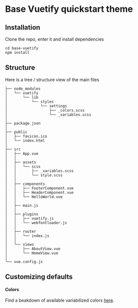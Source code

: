# Base Vuetify quickstart theme

## Installation
Clone the repo, enter it and install dependencies
```
cd base-vuetify
npm install
```

## Structure
Here is a tree / structure view of the main files
```
├── node_modules
│   └── vuetify
│       └── lib
│           └── styles
│               └── settings
│                   ├── _colors.scss
│                   └── _variables.scss
│   
├── package.json
│   
├── public
│   ├── favicon.ico
│   └── index.html
│   
├── src
│   ├── App.vue
│   │   
│   ├── assets
│   │   └── scss
│   │       ├── _variables.scss
│   │       └── style.scss
│   │   
│   ├── components
│   │   ├── FooterComponent.vue
│   │   ├── HeaderComponent.vue
│   │   └── HelloWorld.vue
│   │   
│   ├── main.js
│   │   
│   ├── plugins
│   │   ├── vuetify.js
│   │   └── webfontloader.js
│   │   
│   ├── router
│   │   └── index.js
│   │   
│   └── views
│       ├── AboutView.vue
│       └── HomeView.vue
│   
└── vue.config.js

```

## Customizing defaults
#### Colors
Find a beakdown of available variabilized colors [here](https://vuetifyjs.com/en/styles/colors/#material-colors).